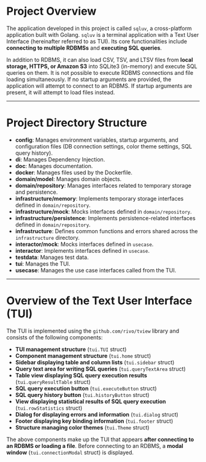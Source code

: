 # **Project Overview**  

The application developed in this project is called `sqluv`, a cross-platform application built with Golang. `sqluv` is a terminal application with a Text User Interface (hereinafter referred to as TUI). Its core functionalities include **connecting to multiple RDBMSs** and **executing SQL queries**.  

In addition to RDBMS, it can also load CSV, TSV, and LTSV files from **local storage, HTTPS, or Amazon S3** into SQLite3 (in-memory) and execute SQL queries on them. It is not possible to execute RDBMS connections and file loading simultaneously. If no startup arguments are provided, the application will attempt to connect to an RDBMS. If startup arguments are present, it will attempt to load files instead.  

---

# **Project Directory Structure**  

- **config**: Manages environment variables, startup arguments, and configuration files (DB connection settings, color theme settings, SQL query history).  
- **di**: Manages Dependency Injection.  
- **doc**: Manages documentation.  
- **docker**: Manages files used by the Dockerfile.  
- **domain/model**: Manages domain objects.  
- **domain/repository**: Manages interfaces related to temporary storage and persistence.  
- **infrastructure/memory**: Implements temporary storage interfaces defined in `domain/repository`.  
- **infrastructure/mock**: Mocks interfaces defined in `domain/repository`.  
- **infrastructure/persistence**: Implements persistence-related interfaces defined in `domain/repository`.  
- **infrastructure**: Defines common functions and errors shared across the `infrastructure` directory.  
- **interactor/mock**: Mocks interfaces defined in `usecase`.  
- **interactor**: Implements interfaces defined in `usecase`.  
- **testdata**: Manages test data.  
- **tui**: Manages the TUI.  
- **usecase**: Manages the use case interfaces called from the TUI.  

---

# **Overview of the Text User Interface (TUI)**  

The TUI is implemented using the `github.com/rivo/tview` library and consists of the following components:  

- **TUI management structure** (`tui.TUI` struct)  
- **Component management structure** (`tui.home` struct)  
- **Sidebar displaying table and column lists** (`tui.sidebar` struct)  
- **Query text area for writing SQL queries** (`tui.queryTextArea` struct)  
- **Table view displaying SQL query execution results** (`tui.queryResultTable` struct)  
- **SQL query execution button** (`tui.executeButton` struct)  
- **SQL query history button** (`tui.historyButton` struct)  
- **View displaying statistical results of SQL query execution** (`tui.rowStatistics` struct)  
- **Dialog for displaying errors and information** (`tui.dialog` struct)  
- **Footer displaying key binding information** (`tui.footer` struct)  
- **Structure managing color themes** (`tui.Theme` struct)  

The above components make up the TUI that appears **after connecting to an RDBMS or loading a file**. Before connecting to an RDBMS, a **modal window** (`tui.connectionModal` struct) is displayed.
